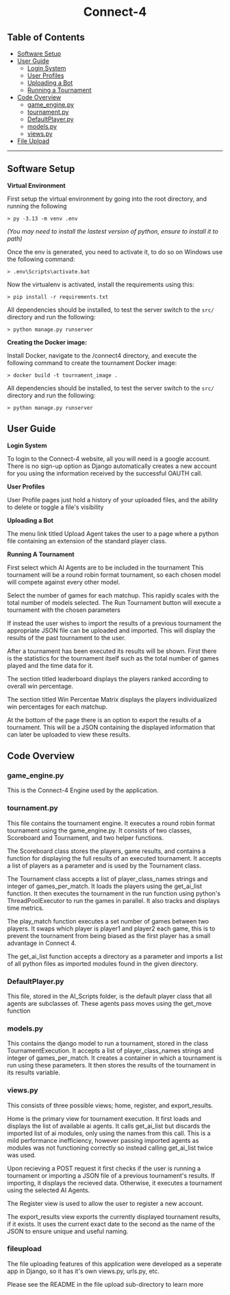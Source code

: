 <h1 align="center">Connect-4</h1>

## Table of Contents

- [Software Setup](#software-setup)
- [User Guide](#user-guide)
  - [Login System](#login-system)
  - [User Profiles](#user-profiles)
  - [Uploading a Bot](#uploading-a-bot)
  - [Running a Tournament](#running-a-tournament)
- [Code Overview](#code-overview)
  - [game_engine.py](#game_enginepy)
  - [tournament.py](#tournamentpy)
  - [DefaultPlayer.py](#defaultplayerpy)
  - [models.py](#modelspy)
  - [views.py](#viewspy)
- [File Upload](#file-upload)

---


## Software Setup

**Virtual Environment** 

First setup the virtual environment by going into the root directory, and running the following 
```console
> py -3.13 -m venv .env
```
*(You may need to install the lastest version of python, ensure to install it to path)*

 Once the env is generated, you need to activate it, to do so on Windows use the following command:
 ```console
> .env\Scripts\activate.bat
```

Now the virtualenv is activated, install the requirements using this:
```console
> pip install -r requirements.txt
```

All dependencies should be installed, to test the server switch to the ```src/``` directory and run the following:
```console
> python manage.py runserver
```

**Creating the Docker image:**

Install Docker, navigate to the /connect4 directory, and execute the following command to create the tournament Docker image:
```console
> docker build -t tournament_image .
```

All dependencies should be installed, to test the server switch to the ```src/``` directory and run the following:
```console
> python manage.py runserver
```

## User Guide

**Login System**

To login to the Connect-4 website, all you will need is a google account. There is no sign-up option as Django automatically creates a new account for you using the information received by the successful OAUTH call. 

**User Profiles**

User Profile pages just hold a history of your uploaded files, and the ability to delete or toggle a file's visibility

**Uploading a Bot**

The menu link titled Upload Agent takes the user to a page where a python file containing an extension of the standard player class. 

**Running A Tournament**

First select which AI Agents are to be included in the tournament
This tournament will be a round robin format tournament, so each chosen model will compete against every other model.

Select the number of games for each matchup. This rapidly scales with the total number of models selected. The Run Tournament button will execute a tournament with the chosen parameters

If instead the user wishes to import the results of a previous tournament the appropriate JSON file can be uploaded and imported. This will display the results of the past tournament to the user.

After a tournament has been executed its results will be shown. First there is the statistics for the tournament itself such as the total number of games played and the time data for it.

The section titled leaderboard displays the players ranked according to overall win percentage. 

The section titled Win Percentae Matrix displays the players individualized win percentages for each matchup.

At the bottom of the page there is an option to export the results of a tournament. This will be a JSON containing the displayed information that can later be uploaded to view these results.

## Code Overview
### game_engine.py

This is the Connect-4 Engine used by the application.

### tournament.py

This file contains the tournament engine. It executes a round robin format tournament using the game_engine.py. It consists of two classes, Scoreboard and Tournament, and two helper functions.

The Scoreboard class stores the players, game results, and contains a function for displaying the full results of an executed tournament. It accepts a list of players as a parameter and is used by the Tournament class.

The Tournament class accepts a list of player_class_names strings and integer of games_per_match. It loads the players using the get_ai_list function. It then executes the tournament in the run function using python's ThreadPoolExecutor to run the games in parallel. It also tracks and displays time metrics.

The play_match function executes a set number of games between two players. It swaps which player is player1 and player2 each game, this is to prevent the tournament from being biased as the first player has a small advantage in Connect 4.

The get_ai_list function accepts a directory as a parameter and imports a list of all python files as imported modules found in the given directory.

### DefaultPlayer.py

This file, stored in the AI_Scripts folder, is the default player class that all agents are subclasses of. These agents pass moves using the get_move function

### models.py

This contains the django model to run a tournament, stored in the class TournamentExecution. It accepts a list of player_class_names strings and integer of games_per_match. It creates a container in which a tournament is run using these parameters. It then stores the results of the tournament in its results variable.

### views.py

This consists of three possible views; home, register, and export_results.

Home is the primary view for tournament execution. It first loads and displays the list of available ai agents. It calls get_ai_list but discards the imported list of ai modules, only using the names from this call. This is a mild performance inefficiency, however passing imported agents as modules was not functioning correctly so instead calling get_ai_list twice was used.

Upon recieving a POST request it first checks if the user is running a tournament or importing a JSON file of a previous tournament's results. If importing, it displays the recieved data. Otherwise, it executes a tournament using the selected AI Agents.

The Register view is used to allow the user to register a new account.

The export_results view exports the currently displayed tournament results, if it exists. It uses the current exact date to the second as the name of the JSON to ensure unique and useful naming.

### fileupload

The file uploading features of this application were developed as a seperate app in Django, so it has it's own views.py, urls.py, etc. 

Please see the README in the file upload sub-directory to learn more